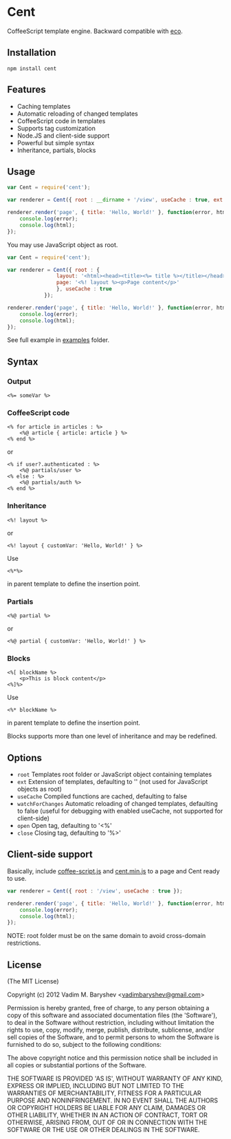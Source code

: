 # Cent

CoffeeScript template engine. Backward compatible with [eco](https://github.com/sstephenson/eco).

## Installation

	npm install cent

## Features

  * Caching templates
  * Automatic reloading of changed templates
  * CoffeeScript code in templates
  * Supports tag customization
  * Node.JS and client-side support
  * Powerful but simple syntax
  * Inheritance, partials, blocks

## Usage

```js
var Cent = require('cent');

var renderer = Cent({ root : __dirname + '/view', useCache : true, ext : '.html' });

renderer.render('page', { title: 'Hello, World!' }, function(error, html) {
	console.log(error);
	console.log(html);
});
```

You may use JavaScript object as root.

```js
var Cent = require('cent');

var renderer = Cent({ root : {
				layout: '<html><head><title><%= title %></title></head><body><%*%></body></html>',
				page: '<%! layout %><p>Page content</p>'
				}, useCache : true
			});

renderer.render('page', { title: 'Hello, World!' }, function(error, html) {
	console.log(error);
	console.log(html);
});
```

See full example in [examples](https://github.com/baryshev/cent/tree/master/examples) folder.

## Syntax

### Output

```
<%= someVar %>
```

### CoffeeScript code

```
<% for article in articles : %>
	<%@ article { article: article } %>
<% end %>
```

or

```
<% if user?.authenticated : %>
	<%@ partials/user %>
<% else : %>
	<%@ partials/auth %>
<% end %>
```

### Inheritance

```
<%! layout %>
```
or 

```
<%! layout { customVar: 'Hello, World!' } %>
```

Use


```
<%*%>
```

in parent template to define the insertion point.

### Partials

```
<%@ partial %>
```

or

```
<%@ partial { customVar: 'Hello, World!' } %>
```

### Blocks

```
<%[ blockName %>
	<p>This is block content</p>
<%]%>
```

Use


```
<%* blockName %>
```

in parent template to define the insertion point.

Blocks supports more than one level of inheritance and may be redefined.

## Options

  - `root`            Templates root folder or JavaScript object containing templates
  - `ext`             Extension of templates, defaulting to '' (not used for JavaScript objects as root)
  - `useCache`        Compiled functions are cached, defaulting to false
  - `watchForChanges` Automatic reloading of changed templates, defaulting to false (useful for debugging with enabled useCache, not supported for client-side)
  - `open`            Open tag, defaulting to '<%'
  - `close`           Closing tag, defaulting to '%>'

## Client-side support

Basically, include [coffee-script.js](https://github.com/jashkenas/coffee-script/blob/master/extras/coffee-script.js) and [cent.min.js](https://github.com/baryshev/cent/tree/master/cent.min.js) to a page and Cent ready to use.

```js
var renderer = Cent({ root : '/view', useCache : true });

renderer.render('page', { title: 'Hello, World!' }, function(error, html) {
	console.log(error);
	console.log(html);
});
```

NOTE: root folder must be on the same domain to avoid cross-domain restrictions.

## License 

(The MIT License)

Copyright (c) 2012 Vadim M. Baryshev &lt;vadimbaryshev@gmail.com&gt;

Permission is hereby granted, free of charge, to any person obtaining
a copy of this software and associated documentation files (the
'Software'), to deal in the Software without restriction, including
without limitation the rights to use, copy, modify, merge, publish,
distribute, sublicense, and/or sell copies of the Software, and to
permit persons to whom the Software is furnished to do so, subject to
the following conditions:

The above copyright notice and this permission notice shall be
included in all copies or substantial portions of the Software.

THE SOFTWARE IS PROVIDED 'AS IS', WITHOUT WARRANTY OF ANY KIND,
EXPRESS OR IMPLIED, INCLUDING BUT NOT LIMITED TO THE WARRANTIES OF
MERCHANTABILITY, FITNESS FOR A PARTICULAR PURPOSE AND NONINFRINGEMENT.
IN NO EVENT SHALL THE AUTHORS OR COPYRIGHT HOLDERS BE LIABLE FOR ANY
CLAIM, DAMAGES OR OTHER LIABILITY, WHETHER IN AN ACTION OF CONTRACT,
TORT OR OTHERWISE, ARISING FROM, OUT OF OR IN CONNECTION WITH THE
SOFTWARE OR THE USE OR OTHER DEALINGS IN THE SOFTWARE.
